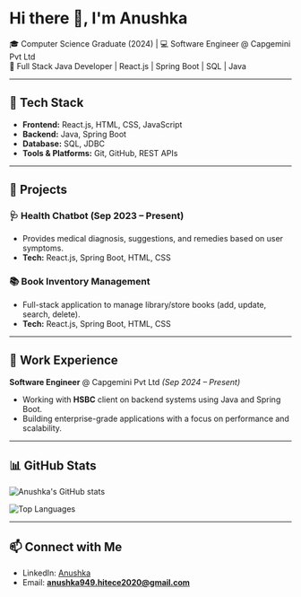 # Hi there 👋, I'm Anushka

🎓 Computer Science Graduate (2024) | 💻 Software Engineer @ Capgemini Pvt Ltd  
🚀 Full Stack Java Developer | React.js | Spring Boot | SQL | Java  

---

## 🔧 Tech Stack
- **Frontend:** React.js, HTML, CSS, JavaScript  
- **Backend:** Java, Spring Boot  
- **Database:** SQL, JDBC  
- **Tools & Platforms:** Git, GitHub, REST APIs  

---

## 🌟 Projects
### 🩺 Health Chatbot (Sep 2023 – Present)  
- Provides medical diagnosis, suggestions, and remedies based on user symptoms.  
- **Tech:** React.js, Spring Boot, HTML, CSS  

### 📚 Book Inventory Management  
- Full-stack application to manage library/store books (add, update, search, delete).  
- **Tech:** React.js, Spring Boot, HTML, CSS  

---

## 💼 Work Experience
**Software Engineer** @ Capgemini Pvt Ltd *(Sep 2024 – Present)*  
- Working with **HSBC** client on backend systems using Java and Spring Boot.  
- Building enterprise-grade applications with a focus on performance and scalability.  

---

## 📊 GitHub Stats
![Anushka's GitHub stats](https://github-readme-stats.vercel.app/api?username=anushka949&show_icons=true&theme=tokyonight)

![Top Languages](https://github-readme-stats.vercel.app/api/top-langs/?username=anushka949&layout=compact&theme=tokyonight)

---

## 📫 Connect with Me
- LinkedIn: [Anushka](https://www.linkedin.com/in/anushka-3b8985222)  
- Email: **anushka949.hitece2020@gmail.com**
